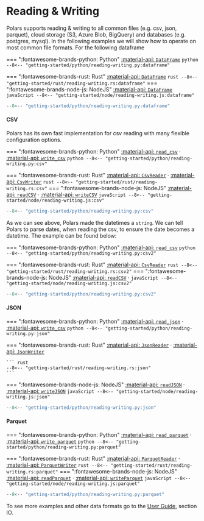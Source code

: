 # Reading & Writing

Polars supports reading & writing to all common files (e.g. csv, json, parquet), cloud storage (S3, Azure Blob, BigQuery) and databases (e.g. postgres, mysql). In the following examples we will show how to operate on most common file formats. For the following dataframe

=== ":fontawesome-brands-python: Python"
    [:material-api:  `DataFrame`](https://pola-rs.github.io/polars/py-polars/html/reference/dataframe/index.html)
    ``` python
    --8<-- "getting-started/python/reading-writing.py:dataframe"
    ```

=== ":fontawesome-brands-rust: Rust"
    [:material-api:  `DataFrame`](https://pola-rs.github.io/polars/polars/frame/struct.DataFrame.html)
    ``` rust
    --8<-- "getting-started/rust/reading-writing.rs:dataframe"
    ```
=== ":fontawesome-brands-node-js: NodeJS"
    [:material-api:  `DataFrame`](https://pola-rs.github.io/nodejs-polars/interfaces/DataFrame-1.html)
    ``` javaScript
    --8<-- "getting-started/node/reading-writing.js:dataframe"
    ```

```python exec="on" result="text" session="getting-started/reading"
--8<-- "getting-started/python/reading-writing.py:dataframe"
```

#### CSV

Polars has its own fast implementation for csv reading with many flexible configuration options. 

=== ":fontawesome-brands-python: Python"
    [:material-api:  `read_csv`](https://pola-rs.github.io/polars/py-polars/html/reference/api/polars.read_csv.html) ·
    [:material-api:  `write_csv`](https://pola-rs.github.io/polars/py-polars/html/reference/api/polars.DataFrame.write_csv.html) 
    ``` python
    --8<-- "getting-started/python/reading-writing.py:csv"
    ```

=== ":fontawesome-brands-rust: Rust"
    [:material-api:  `CsvReader`](https://pola-rs.github.io/polars/polars_io/csv/struct.CsvReader.html) ·
    [:material-api:  `CsvWriter`](https://pola-rs.github.io/polars/polars_io/csv/struct.CsvWriter.html) 
    ``` rust
    --8<-- "getting-started/rust/reading-writing.rs:csv"
    ```
=== ":fontawesome-brands-node-js: NodeJS"
    [:material-api:  `readCSV`](https://pola-rs.github.io/nodejs-polars/functions/readCSV.html) ·
    [:material-api:  `writeCSV`](https://pola-rs.github.io/nodejs-polars/interfaces/DataFrame-1.html#writeCSV) 
    ``` javaScript
    --8<-- "getting-started/node/reading-writing.js:csv"
    ```

```python exec="on" result="text" session="getting-started/reading"
--8<-- "getting-started/python/reading-writing.py:csv"
```

As we can see above, Polars made the datetimes a `string`. We can tell Polars to parse dates, when reading the csv, to ensure the date becomes a datetime. The example can be found below:

=== ":fontawesome-brands-python: Python"
    [:material-api:  `read_csv`](https://pola-rs.github.io/polars/py-polars/html/reference/api/polars.read_csv.html)
    ``` python
    --8<-- "getting-started/python/reading-writing.py:csv2"
    ```

=== ":fontawesome-brands-rust: Rust"
    [:material-api:  `CsvReader`](https://pola-rs.github.io/polars/polars_io/csv/struct.CsvReader.html)
    ``` rust
    --8<-- "getting-started/rust/reading-writing.rs:csv2"
    ```
=== ":fontawesome-brands-node-js: NodeJS"
    [:material-api:  `readCSV`](https://pola-rs.github.io/nodejs-polars/functions/readCSV.html) ·
    ``` javaScript
    --8<-- "getting-started/node/reading-writing.js:csv2"
    ```

```python exec="on" result="text" session="getting-started/reading"
--8<-- "getting-started/python/reading-writing.py:csv2"
```

#### JSON

=== ":fontawesome-brands-python: Python"
    [:material-api:  `read_json`](https://pola-rs.github.io/polars/py-polars/html/reference/api/polars.read_json.html) ·
    [:material-api:  `write_csv`](https://pola-rs.github.io/polars/py-polars/html/reference/api/polars.DataFrame.write_json.html) 
    ``` python
    --8<-- "getting-started/python/reading-writing.py:json"
    ```

=== ":fontawesome-brands-rust: Rust"
    [:material-api:  `JsonReader`](https://pola-rs.github.io/polars/polars_io/json/struct.JsonReader.html) ·
    [:material-api:  `JsonWriter`](https://pola-rs.github.io/polars/polars_io/json/struct.JsonWriter.html)

    ``` rust
    --8<-- "getting-started/rust/reading-writing.rs:json"
    ```
=== ":fontawesome-brands-node-js: NodeJS"
    [:material-api:  `readJSON`](https://pola-rs.github.io/nodejs-polars/functions/readJSON.html) ·
    [:material-api:  `writeJSON`](https://pola-rs.github.io/nodejs-polars/interfaces/DataFrame-1.html#writeJSON) 
    ``` javaScript
    --8<-- "getting-started/node/reading-writing.js:json"
    ```

```python exec="on" result="text" session="getting-started/reading"
--8<-- "getting-started/python/reading-writing.py:json"
```

#### Parquet

=== ":fontawesome-brands-python: Python"
    [:material-api:  `read_parquet`](https://pola-rs.github.io/polars/py-polars/html/reference/api/polars.read_parquet.html) ·
    [:material-api:  `write_parquet`](https://pola-rs.github.io/polars/py-polars/html/reference/api/polars.DataFrame.write_parquet.html) 
    ``` python
    --8<-- "getting-started/python/reading-writing.py:parquet"
    ```

=== ":fontawesome-brands-rust: Rust"
    [:material-api:  `ParquetReader`](https://pola-rs.github.io/polars/polars_io/parquet/struct.ParquetReader.html) ·
    [:material-api:  `ParquetWriter`](https://pola-rs.github.io/polars/polars_io/parquet/struct.ParquetWriter.html)
    ``` rust
    --8<-- "getting-started/rust/reading-writing.rs:parquet"
    ```
=== ":fontawesome-brands-node-js: NodeJS"
    [:material-api:  `readParquet`](https://pola-rs.github.io/nodejs-polars/functions/readParquet.html) ·
    [:material-api:  `writeParquet`](https://pola-rs.github.io/nodejs-polars/interfaces/DataFrame-1.html#writeParquet) 
    ``` javaScript
    --8<-- "getting-started/node/reading-writing.js:parquet"
    ```

```python exec="on" result="text" session="getting-started/reading"
--8<-- "getting-started/python/reading-writing.py:parquet"
```

To see more examples and other data formats go to the [User Guide](../user-guide/io/csv.md), section IO.